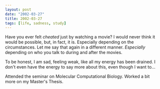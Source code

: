 ```yaml
---
layout: post
date: "2002-03-27"
title: 2002-03-27
tags: [life, sadness, study]
---
```

Have you ever felt *cheated* just by watching a movie? I would
never think it would be possible, but, in fact, it is. Especially
depending on the circumstances. Let me say that again in a
different manner. *Especially* depending on who you talk to during
and after the movies.

To be honest, I am sad, feeling weak, like all my energy has been
drained. I don't even have the energy to say more about this, even
though I want to...

Attended the seminar on Molecular
Computational Biology. Worked a bit more on my Master's Thesis.



